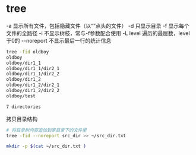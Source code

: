# tree

-a 显示所有文件，包括隐藏文件（以“”点头的文件）
-d 只显示目录
-f 显示每个文件的全路径
-i 不显示树枝，常与-f参数配合使用
-L level 遍历的最层数，level于0的
--noreport 不显示最后一行的统计信息

```bash
tree -fid oldboy
oldboy
oldboy/dir1_1
oldboy/dir1_1/dir2_1
oldboy/dir1_1/dir2_2
oldboy/dir1_2
oldboy/dir1_2/dir2_1
oldboy/dir1_2/dir2_2
oldboy/test

7 directories
```

拷贝目录结构
```bash
# 将目录树内容追加到家目录下的文件里
tree -fid --noreport src_dir >> ~/src_dir.txt 

mkdir -p $(cat ~/src_dir.txt )
```